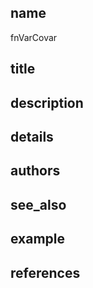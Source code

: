 ## name
fnVarCovar
## title
## description
## details
## authors
## see_also
## example
## references
